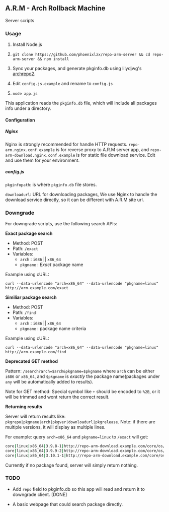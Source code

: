 ## A.R.M - Arch Rollback Machine
Server scripts

### Usage

1. Install Node.js

2. `git clone https://github.com/phoenixlzx/repo-arm-server && cd repo-arm-server && npm install`

3. Sync your packages, and generate pkginfo.db using lilydjwg's [archrepo2](https://github.com/lilydjwg/archrepo2).

4. Edit `config.js.example` and rename to `config.js`

5. `node app.js`

This application reads the `pkginfo.db` file, which will include all packages info under a directory.

#### Configuration

##### Nginx 
Nginx is strongly recommended for handle HTTP requests. `repo-arm.nginx.conf.example` is for reverse proxy to A.R.M server app, and `repo-arm-download.nginx.conf.example` is for static file download service. Edit and use them for your environment.

##### config.js
`pkginfopath`: is where `pkginfo.db` file stores.

`downloadurl`: URL for downloading packages, We use Nginx to handle the download service directly, so it can be different with A.R.M site url.

### Downgrade

For downgrade scripts, use the following search APIs:

**Exact package search**

* Method: POST
* Path: `/exact`
* Variables:
    - `arch` : `i686` || `x86_64`
    - `pkgname` : _Exact_ package name

Example using cURL:

`curl --data-urlencode "arch=x86_64" --data-urlencode "pkgname=linux" http://arm.example.com/exact`

**Similiar package search**

* Method: POST
* Path: `/find`
* Variables:
    - `arch` : `i686` || `x86_64`
    - `pkgname` : package name criteria

Example using cURL:

`curl --data-urlencode "arch=x86_64" --data-urlencode "pkgname=linux" http://arm.example.com/find`

**Deprecated GET method**

Pattern: `/search?arch=$arch&pkgname=$pkgname`
where `arch` can be either `i686` or `x86_64`, and `$pkgname` is _exactly_ the package name(packages under `any` will be automatically added to results).

Note for GET method: Special symbol like `+` should be encoded to `%2B`, or it will be trimmed and wont return the correct result.

**Returning results**

Server will return results like:
`pkgrepo|pkgname|arch|pkgver|downloadurl|pkgrelease`. Note: if there are multiple versions, it will display as multiple lines.

For example:
query `arch=x86_64` and `pkgname=linux` to `/exact`
will get:
```bash
core|linux|x86_64|3.9.8-1|http://repo-arm-download.example.com/core/os/x86_64/linux-3.9.8-1-x86_64.pkg.tar.xz|1
core|linux|x86_64|3.9.9-2|http://repo-arm-download.example.com/core/os/x86_64/linux-3.9.9-1-x86_64.pkg.tar.xz|2
core|linux|x86_64|3.10.1-1|http://repo-arm-download.example.com/core/os/x86_64/linux-3.10.1-1-x86_64.pkg.tar.xz|1
```
Currently if no package found, server will simply return nothing.

### TODO

* Add `repo` field to pkginfo.db so this app will read and return it to downgrade client. [DONE]

* A basic webpage that could search package directly.
